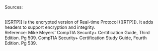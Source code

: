 Sources:

\
[[SRTP]] is the encrypted version of Real-time Protocol ([[RTP]]). It adds headers to support encryption and integrity.
\
Reference:
Mike Meyers' CompTIA Security+ Certification Guide, Third Edition. Pg 509.
CompTIA Security+ Certification Study Guide, Fourth Edition. Pg 539.
